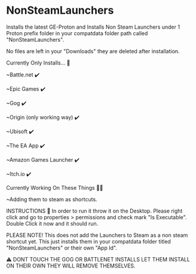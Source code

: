 # NonSteamLaunchers
Installs the latest GE-Proton and Installs Non Steam Launchers under 1 Proton prefix folder in your compatdata folder path called "NonSteamLaunchers".

No files are left in your "Downloads" they are deleted after installation. 
 
Currently Only Installs... 👀 

  ~Battle.net ✔️ 
  
  ~Epic Games ✔️ 
  
  ~Gog ✔️ 
  
  ~Origin (only working way) ✔️ 
  
  ~Ubisoft ✔️ 

  ~The EA App ✔️ 
  
  ~Amazon Games Launcher ✔️ 
  
  ~Itch.io ✔️ 



Currently Working On These Things 👷‍♂️

  
 ~Adding them to steam as shortcuts. 



INSTRUCTIONS 📝 
In order to run it throw it on the Desktop. 
Please right click and go to properties > permissions and check mark "Is Executable". Double Click it now and it should run.



PLEASE NOTE!
This does not add the Launchers to Steam as a non steam shortcut yet. This just installs them in your compatdata folder titled "NonSteamLaunchers" or their own "App Id".


⚠️ 
DONT TOUCH THE GOG OR BATTLENET INSTALLS LET THEM INSTALL ON THEIR OWN THEY WILL REMOVE THEMSELVES.

